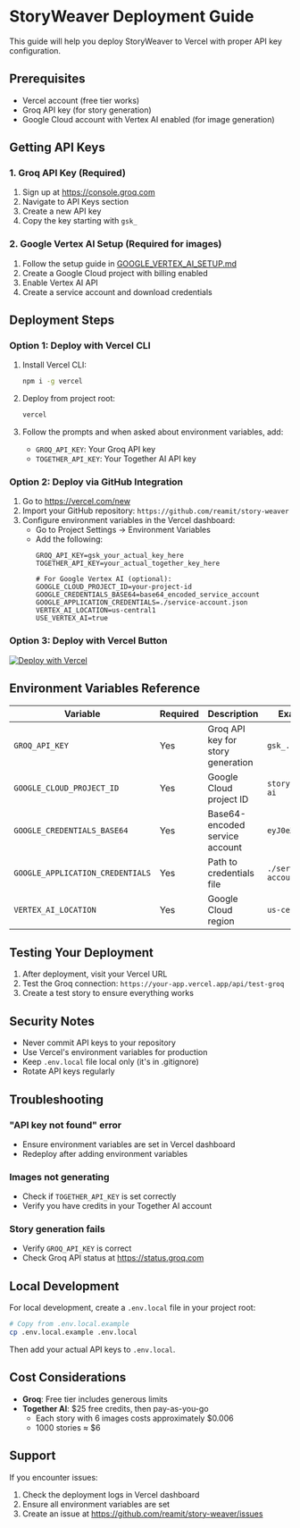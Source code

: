 # StoryWeaver Deployment Guide

This guide will help you deploy StoryWeaver to Vercel with proper API key configuration.

## Prerequisites

- Vercel account (free tier works)
- Groq API key (for story generation)
- Google Cloud account with Vertex AI enabled (for image generation)

## Getting API Keys

### 1. Groq API Key (Required)
1. Sign up at https://console.groq.com
2. Navigate to API Keys section
3. Create a new API key
4. Copy the key starting with `gsk_`

### 2. Google Vertex AI Setup (Required for images)
1. Follow the setup guide in [GOOGLE_VERTEX_AI_SETUP.md](./GOOGLE_VERTEX_AI_SETUP.md)
2. Create a Google Cloud project with billing enabled
3. Enable Vertex AI API
4. Create a service account and download credentials

## Deployment Steps

### Option 1: Deploy with Vercel CLI

1. Install Vercel CLI:
   ```bash
   npm i -g vercel
   ```

2. Deploy from project root:
   ```bash
   vercel
   ```

3. Follow the prompts and when asked about environment variables, add:
   - `GROQ_API_KEY`: Your Groq API key
   - `TOGETHER_API_KEY`: Your Together AI API key

### Option 2: Deploy via GitHub Integration

1. Go to https://vercel.com/new
2. Import your GitHub repository: `https://github.com/reamit/story-weaver`
3. Configure environment variables in the Vercel dashboard:
   - Go to Project Settings → Environment Variables
   - Add the following:
     ```
     GROQ_API_KEY=gsk_your_actual_key_here
     TOGETHER_API_KEY=your_actual_together_key_here
     
     # For Google Vertex AI (optional):
     GOOGLE_CLOUD_PROJECT_ID=your-project-id
     GOOGLE_CREDENTIALS_BASE64=base64_encoded_service_account
     GOOGLE_APPLICATION_CREDENTIALS=./service-account.json
     VERTEX_AI_LOCATION=us-central1
     USE_VERTEX_AI=true
     ```

### Option 3: Deploy with Vercel Button

[![Deploy with Vercel](https://vercel.com/button)](https://vercel.com/new/clone?repository-url=https%3A%2F%2Fgithub.com%2Freamit%2Fstory-weaver&env=GROQ_API_KEY,TOGETHER_API_KEY&envDescription=API%20keys%20for%20story%20and%20image%20generation&envLink=https%3A%2F%2Fgithub.com%2Freamit%2Fstory-weaver%2Fblob%2Fmaster%2FDEPLOYMENT.md)

## Environment Variables Reference

| Variable | Required | Description | Example |
|----------|----------|-------------|---------|
| `GROQ_API_KEY` | Yes | Groq API key for story generation | `gsk_...` |
| `GOOGLE_CLOUD_PROJECT_ID` | Yes | Google Cloud project ID | `story-weaver-ai` |
| `GOOGLE_CREDENTIALS_BASE64` | Yes | Base64-encoded service account | `eyJ0eXBlIj...` |
| `GOOGLE_APPLICATION_CREDENTIALS` | Yes | Path to credentials file | `./service-account.json` |
| `VERTEX_AI_LOCATION` | Yes | Google Cloud region | `us-central1` |

## Testing Your Deployment

1. After deployment, visit your Vercel URL
2. Test the Groq connection: `https://your-app.vercel.app/api/test-groq`
3. Create a test story to ensure everything works

## Security Notes

- Never commit API keys to your repository
- Use Vercel's environment variables for production
- Keep `.env.local` file local only (it's in .gitignore)
- Rotate API keys regularly

## Troubleshooting

### "API key not found" error
- Ensure environment variables are set in Vercel dashboard
- Redeploy after adding environment variables

### Images not generating
- Check if `TOGETHER_API_KEY` is set correctly
- Verify you have credits in your Together AI account

### Story generation fails
- Verify `GROQ_API_KEY` is correct
- Check Groq API status at https://status.groq.com

## Local Development

For local development, create a `.env.local` file in your project root:

```bash
# Copy from .env.local.example
cp .env.local.example .env.local
```

Then add your actual API keys to `.env.local`.

## Cost Considerations

- **Groq**: Free tier includes generous limits
- **Together AI**: $25 free credits, then pay-as-you-go
  - Each story with 6 images costs approximately $0.006
  - 1000 stories ≈ $6

## Support

If you encounter issues:
1. Check the deployment logs in Vercel dashboard
2. Ensure all environment variables are set
3. Create an issue at https://github.com/reamit/story-weaver/issues
